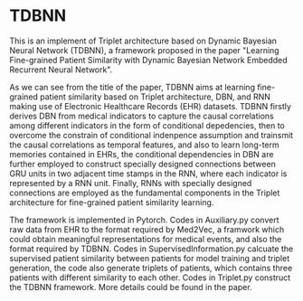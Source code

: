 # TDBNN
This is an implement of Triplet architecture based on Dynamic Bayesian Neural Network (TDBNN), a framework proposed in the paper "Learning Fine-grained Patient Similarity with Dynamic Bayesian Network Embedded Recurrent Neural Network".

As we can see from the title of the paper, TDBNN aims at learning fine-grained patient similarity based on Triplet architecture, DBN, and RNN making use of Electronic Healthcare Records (EHR) datasets. TDBNN firstly derives DBN from medical indicators to capture the causal correlations among different indicators in the form of conditional depedencies, then to overcome the constrain of conditional indenpence assumption and trainsmit the causal correlations as temporal features, and also to learn long-term memories contained in EHRs, the conditional dependencies in DBN are further employed to construct specially designed connections between GRU units in two adjacent time stamps in the RNN, where each indicator is represented by a RNN unit. Finally, RNNs with specially designed connections are employed as the fundamental components in the Triplet architecture for fine-grained patient similarity learning.

The framework is implemented in Pytorch. Codes in Auxiliary.py convert raw data from EHR to the format required by Med2Vec, a framwork which could obtain meaningful representations for medical events, and also the format required by TDBNN. Codes in SupervisedInformation.py calcuate the supervised patient similarity between patients for model training and triplet generation, the code also generate triplets of patients, which contains three patients with different similarity to each other. Codes in Triplet.py construct the TDBNN framework. More details could be found in the paper.
